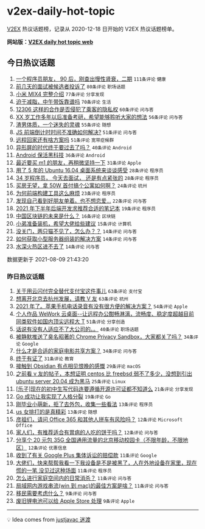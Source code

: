 # v2ex-daily-hot-topic

[V2EX](https://www.v2ex.com/) 热议话题榜，记录从 2020-12-18 日开始的 V2EX 热议话题榜单。

**网站版：[V2EX daily hot topic web](https://boojack.github.io/v2ex-daily-hot-topic-web/)**

## 今日热议话题

<!-- TODAY BEGIN -->

1. [一个程序员朋友， 90 后，刚查出慢性肾衰，二期](https://www.v2ex.com/t/794579) `111条评论` `健康`
1. [前几天的面试被候选者投诉了](https://www.v2ex.com/t/794596) `80条评论` `职场话题`
1. [小米 MIX4 完整介绍](https://www.v2ex.com/t/794593) `77条评论` `分享发现`
1. [迫于减脂，中午带饭靠谱吗](https://www.v2ex.com/t/794568) `70条评论` `生活`
1. [12306 这样的合作是否侵犯了乘客的隐私权](https://www.v2ex.com/t/794542) `60条评论` `问与答`
1. [XX 岁工作多年以后准备考研，希望能够聆听大家的想法](https://www.v2ex.com/t/794509) `56条评论` `问与答`
1. [渣男体质，一个迷失的灵魂](https://www.v2ex.com/t/794588) `55条评论` `随想`
1. [JS 前端倒计时时间不准确如何解决?](https://www.v2ex.com/t/794514) `51条评论` `问与答`
1. [远程回家还有啥方案吗](https://www.v2ex.com/t/794537) `51条评论` `宽带症候群`
1. [异形屏的时代终于要过去了吗？](https://www.v2ex.com/t/794633) `40条评论` `Android`
1. [Android 保活黑科技](https://www.v2ex.com/t/794689) `36条评论` `Android`
1. [最近要买 m1 的朋友，再稍微坚持一下](https://www.v2ex.com/t/794699) `31条评论` `Apple`
1. [用了 5 年的 Ubuntu 16.04 桌面系统来谈谈感受](https://www.v2ex.com/t/794735) `28条评论` `程序员`
1. [34 岁程序员， 今天去面试， 还是有点紧张的](https://www.v2ex.com/t/794671) `28条评论` `程序员`
1. [买房无望，拿 50W 首付搞个公寓如何啊？](https://www.v2ex.com/t/794681) `24条评论` `杭州`
1. [为何前端构建工具这么麻烦](https://www.v2ex.com/t/794664) `23条评论` `程序员`
1. [发现自己看到好朋友单着。也不想恋爱...](https://www.v2ex.com/t/794527) `22条评论` `问与答`
1. [2021 年下半年后端开发求推荐合适的笔记本](https://www.v2ex.com/t/794639) `19条评论` `程序员`
1. [中国区块链的未来是什么？](https://www.v2ex.com/t/794611) `16条评论` `区块链`
1. [小弟准备装机，希望大佬给些建议](https://www.v2ex.com/t/794558) `15条评论` `计算机`
1. [没关门，两只猫不见了，怎么办？？](https://www.v2ex.com/t/794724) `14条评论` `问与答`
1. [如何获取小型服务器组装的解决方案](https://www.v2ex.com/t/794654) `14条评论` `问与答`
1. [水深火热区进不去了](https://www.v2ex.com/t/794607) `14条评论` `问与答`

数据更新于 2021-08-09 21:43:20

<!-- TODAY END -->

### 昨日热议话题

<!-- YESTERDAY BEGIN -->

1. [关于用云闪付完全替代支付宝这件事儿](https://www.v2ex.com/t/794382) `63条评论` `支付宝`
1. [想离开北京去杭州发展，请教 V 友](https://www.v2ex.com/t/794384) `63条评论` `杭州`
1. [2021 年了。苹果手机电话录音有没有很方便的解决方案？](https://www.v2ex.com/t/794353) `54条评论` `Apple`
1. [个人作品 WeWork 云桌面--让远程办公酣畅淋漓，流畅度、稳定度超越目前同类软件如国内顶尖远程大 T](https://www.v2ex.com/t/794365) `51条评论` `分享创造`
1. [话说有没有人适应不了大公司的。。](https://www.v2ex.com/t/794392) `40条评论` `职场话题`
1. [被静默推送了臭名昭著的 Chrome Privacy Sandbox，大家都关了吗？](https://www.v2ex.com/t/794424) `34条评论` `Google`
1. [什么才是合适的家庭电影共享方案？](https://www.v2ex.com/t/794360) `34条评论` `问与答`
1. [终于有证了](https://www.v2ex.com/t/794393) `31条评论` `教育`
1. [接触到 Obsidian 有点相见恨晚的感慨](https://www.v2ex.com/t/794428) `29条评论` `macOS`
1. [之前看 v 友的帖子，本想证明 centos 比 freebsd 弱不了多少，没想到引出 ubuntu server 20.04 成为黑马](https://www.v2ex.com/t/794443) `25条评论` `Linux`
1. [[乐子]现在的初中生写代码连要遵循开源许可证都不知道么](https://www.v2ex.com/t/794469) `21条评论` `分享发现`
1. [Go 成功让我实现了人格分裂](https://www.v2ex.com/t/794480) `19条评论` `Go`
1. [刚毕业小萌新，拒了去外包，收集一些看法](https://www.v2ex.com/t/794413) `13条评论` `程序员`
1. [us 女排打的是真精彩](https://www.v2ex.com/t/794417) `13条评论` `随想`
1. [彦祖们，请问 Office 365 和其他人拼车有风险吗？](https://www.v2ex.com/t/794460) `12条评论` `Microsoft Office`
1. [家人们，有推荐适合有胃病的人吃的饼干吗？](https://www.v2ex.com/t/794400) `12条评论` `问与答`
1. [分享个 20 元包 35G 全国通用流量的北京移动校园卡（不限年龄，不限地区）](https://www.v2ex.com/t/794394) `12条评论` `优惠信息`
1. [收到了有关 Google Plus 集体诉讼的赔偿款](https://www.v2ex.com/t/794457) `11条评论` `Google`
1. [大佬们，快来帮帮我看一下我设备是不是被黑了，人在外地设备在家里，现在慌的一笔 没见过这种场面](https://www.v2ex.com/t/794448) `11条评论` `程序员`
1. [怎么进行家庭空间内的日常消杀？](https://www.v2ex.com/t/794427) `11条评论` `问与答`
1. [局域网内游戏串流(win 到 mac)的最佳方案是啥？](https://www.v2ex.com/t/794414) `11条评论` `问与答`
1. [移民需要考虑什么？](https://www.v2ex.com/t/794503) `9条评论` `问与答`
1. [废旧锂电池可以给 Apple Store 处理](https://www.v2ex.com/t/794379) `9条评论` `Apple`

<!-- YESTERDAY END -->

---

💡 Idea comes from [justjavac 迷渡](https://github.com/justjavac/)
